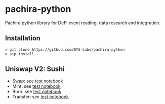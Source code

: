 # pachira-python
Pachira python library for DeFi event reading, data research and integration.

## Installation 
```
> git clone https://github.com/SYS-Labs/pachira-python
> pip install .
```

## Uniswap V2: Sushi 

* Swap: see [test notebook](https://github.com/SYS-Labs/pachira-python/blob/main/notebook/sushi/univ2/swap.ipynb) 
* Mint: see [test notebook](https://github.com/SYS-Labs/pachira-python/blob/main/notebook/sushi/univ2/mint.ipynb) 
* Burn: see [test notebook](https://github.com/SYS-Labs/pachira-python/blob/main/notebook/sushi/univ2/burn.ipynb) 
* Transfer: see [test notebook](https://github.com/SYS-Labs/pachira-python/blob/main/notebook/sushi/univ2/transfer.ipynb) 
